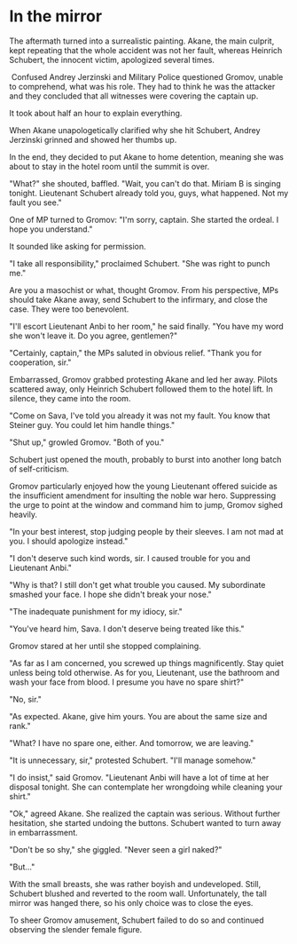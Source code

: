 # In the mirror

The aftermath turned into a surrealistic painting. Akane, the main culprit, kept repeating that the whole accident was not her fault, whereas Heinrich Schubert, the innocent victim, apologized several times.

 Confused Andrey Jerzinski and Military Police questioned Gromov, unable to comprehend, what was his role. They had to think he was the attacker and they concluded that all witnesses were covering the captain up.

It took about half an hour to explain everything.

When Akane unapologetically clarified why she hit Schubert, Andrey Jerzinski grinned and showed her thumbs up.

In the end, they decided to put Akane to home detention, meaning she was about to stay in the hotel room until the summit is over.

"What?" she shouted, baffled. "Wait, you can't do that. Miriam B is singing tonight. Lieutenant Schubert already told you, guys, what happened. Not my fault you see."

One of MP turned to Gromov: "I'm sorry, captain. She started the ordeal. I hope you understand."

It sounded like asking for permission.

"I take all responsibility," proclaimed Schubert. "She was right to punch me."

Are you a masochist or what, thought Gromov. From his perspective, MPs should take Akane away, send Schubert to the infirmary, and close the case. They were too benevolent.

"I'll escort Lieutenant Anbi to her room," he said finally. "You have my word she won't leave it. Do you agree, gentlemen?"

"Certainly, captain," the MPs saluted in obvious relief. "Thank you for cooperation, sir."

Embarrassed, Gromov grabbed protesting Akane and led her away. Pilots scattered away, only Heinrich Schubert followed them to the hotel lift.
In silence, they came into the room.

"Come on Sava, I've told you already it was not my fault. You know that Steiner guy. You could let him handle things."

"Shut up," growled Gromov. "Both of you."

Schubert just opened the mouth, probably to burst into another long batch of self-criticism.

Gromov particularly enjoyed how the young Lieutenant offered suicide as the insufficient amendment for insulting the noble war hero. Suppressing the urge to point at the window and command him to jump, Gromov sighed heavily.

"In your best interest, stop judging people by their sleeves. I am not mad at you. I should apologize instead."

"I don't deserve such kind words, sir. I caused trouble for you and Lieutenant Anbi."

"Why is that? I still don't get what trouble you caused. My subordinate smashed your face. I hope she didn't break your nose."

"The inadequate punishment for my idiocy, sir."

"You've heard him, Sava. I don't deserve being treated like this."

Gromov stared at her until she stopped complaining.

"As far as I am concerned, you screwed up things magnificently. Stay quiet unless being told otherwise. As for you, Lieutenant, use the bathroom and wash your face from blood. I presume you have no spare shirt?"

"No, sir."

"As expected. Akane, give him yours. You are about the same size and rank."

"What? I have no spare one, either. And tomorrow, we are leaving."

"It is unnecessary, sir," protested Schubert. "I'll manage somehow."

"I do insist," said Gromov. "Lieutenant Anbi will have a lot of time at her disposal tonight. She can contemplate her wrongdoing while cleaning your shirt."

"Ok," agreed Akane. She realized the captain was serious. Without further hesitation, she started undoing the buttons. Schubert wanted to turn away in embarrassment.

"Don't be so shy," she giggled. "Never seen a girl naked?"

"But..."

With the small breasts, she was rather boyish and undeveloped. Still, Schubert blushed and reverted to the room wall. Unfortunately, the tall mirror was hanged there, so his only choice was to close the eyes.

To sheer Gromov amusement, Schubert failed to do so and continued observing the slender female figure.
